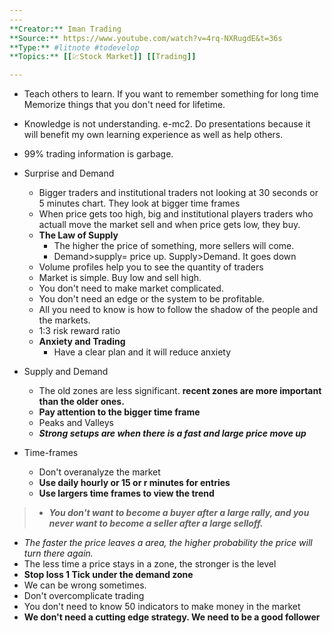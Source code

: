 ```yaml
---
---
**Creator:** Iman Trading
**Source:** https://www.youtube.com/watch?v=4rq-NXRugdE&t=36s
**Type:** #litnote #todevelop 
**Topics:** [[💹Stock Market]] [[Trading]] 

---
```


- Teach others to learn. If you want to remember something for long time
Memorize things that you don't need for lifetime.
- Knowledge is not understanding. e-mc2.  Do presentations because it will benefit my own learning experience as well as help others.
- 99% trading information is garbage.

- Surprise and Demand
	- Bigger traders and institutional traders not looking at 30 seconds or 5 minutes chart. They look at bigger time frames
	- When price gets too high, big and institutional players traders who actuall move the market sell and when price gets low, they buy.
	- **The Law of Supply**
		- The higher the price of something, more sellers will come.
		- Demand>supply= price up. Supply>Demand. It goes down
	- Volume profiles help you to see the quantity of traders
	- Market is simple. Buy low and sell high. 
	- You don't need to make market complicated. 
	- You don't need an edge or the system to be profitable. 
	- All you need to know is how to follow the shadow of the people and the markets.
	- 1:3 risk reward ratio
	- **Anxiety and Trading**
		- Have a clear plan and it will reduce anxiety
- Supply and Demand
	- The old zones are less significant. **recent zones are more important than the older ones.**
	- **Pay attention to the bigger time frame**
	- Peaks and Valleys
	- ***Strong setups are when there is a fast and large price move up***
- Time-frames
	- Don't overanalyze the market
	- **Use daily hourly or 15 or r minutes for entries**
	- **Use largers time frames to view the trend**
> 	- ***You don't want to become a buyer after a large rally, and you never want to become a seller after a large selloff.***
- *The faster the price leaves a area, the higher probability the price will turn there again.*
- The less time a price stays in a zone, the stronger is the level
- **Stop loss 1 Tick under the demand zone**
- We can be wrong sometimes. 
- Don't overcomplicate trading
- You don't need to know 50 indicators to make money in the market
- **We don't need a cutting edge strategy. We need to be a good follower**